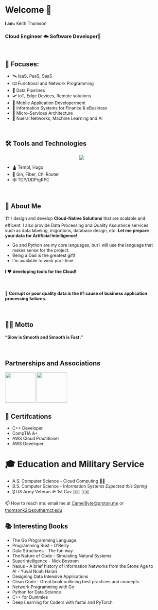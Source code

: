 # Welcome 👋  

**I am:** Keith Thomson

### Cloud Engineer ☁️ Software Developer🍦  

<br>

## 🔎 Focuses: 

- 🛰️ IaaS, PaaS, SaaS
- ⌨️ Functional and Network Programming 
- 🧪 Data Pipelines
- 🛩️ IoT, Edge Devices, Remote solutions
- 📱 Mobile Application Developerment
- 📰 Information Systems for Finance & eBusiness 
- 🫧 Micro-Services Architecture 
- 🧠 Nueral Networks, Machine Learning and AI


<br>

## 🛠️ Tools and Technologies 

<p align="center">
  <a href="https://skillicons.dev">
    <img src="https://skillicons.dev/icons?i=py,go,bash,js,linux,docker,bun,git,github,aws,gcp,terraform,mysql,mongodb,fastapi" />
  </a>
</p>


- 🛕 Templ, Hugo
- 🍋 Gin, Fiber, Chi Router
- 🕸️ TCP/UDP/gRPC

<br>

## 🌊 About Me  

🏗️ I design and develop **Cloud-Native Solutions** that are scalable and efficent. I also provide Data Processing and Quality Assurance services such as data labeling, migrations, database design, etc. __Let me prepare your data for Artificial Intelligence!__

* Go and Python are my core languages, but I will use the language that makes sense for the project.
* Being a Dad is the greatest gift!
* I'm available to work part-time.

#### I ❤️ developing tools for the Cloud!

<br>

#### 📛 Corrupt or poor quality data is the #1 cause of business application processing failures. 

<br>

## 🐻‍❄️ Motto

####  “Slow is Smooth and Smooth is Fast."

<br>


<div align="left">
  <span><h2>Partnerships and Associations</h2></span>
  <img src="https://cdn.jsdelivr.net/gh/devicons/devicon@latest/icons/digitalocean/digitalocean-original-wordmark.svg" height="100" width="100"/>
  <img src="https://cdn.jsdelivr.net/gh/devicons/devicon@latest/icons/google/google-original-wordmark.svg" height="100" width="100" />
</div>


## 🥇 Certifcations

<ul>
        <li>C++ Developer</li>
        <li>CompTIA A+</li>
        <li>AWS Cloud Practitioner</li>
        <li>AWS Developer</li>
</ul>

# 🎓 Education and Military Service


<ul>
        <li> A.S. Computer Science - Cloud Computing 👨‍🎓 </li>    
        <li>B.S. Computer Science - Information Systems <em>Expected this Spring</em></li>
        <li>🎖️ US Army Veteran 🪖 1st Cav 🇺🇸 🇮🇶 </li>
</ul>

📫 How to reach me: email me at CamelByte@proton.me or thomsonk2@southernct.edu

## 📚 Interesting Books 

- The Go Programming Language 
- Programming Rust - O'Reilly
- Data Structures - The fun way
- The Nature of Code - Simulating Natural Systems
- SuperIntelligence - Nick Bostrom 
- Nexus - A brief history of Information Networks from the Stone Age to AI - Yuval Noah Harari
- Designing Data Intensive Applications
- Clean Code - Great book outlining best practices and concepts
- Network Programming with Go
- Python for Data Science
- C++ for Dummies
- Deep Learning for Coders with fastai and PyTorch 
